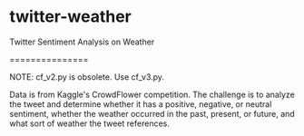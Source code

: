 twitter-weather
===============

Twitter Sentiment Analysis on Weather

 ===============

NOTE: cf_v2.py is obsolete. Use cf_v3.py.

Data is from Kaggle's CrowdFlower competition. The challenge is to analyze the tweet and determine whether it has a positive, negative, or neutral sentiment, whether the weather occurred in the past, present, or future, and what sort of weather the tweet references. 
